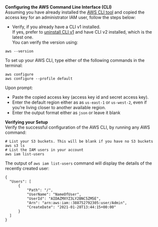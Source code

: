 **Configuring the AWS Command Line Interface (CLI)**  
Assuming you have already installed the [AWS CLI tool](https://docs.aws.amazon.com/cli/latest/userguide/install-cliv2.html) and copied the access key for an administrator IAM user, follow the steps below:

* Verify, if you already have a CLI v1 installed.  
If yes, prefer to [uninstall CLI v1](https://docs.aws.amazon.com/cli/latest/userguide/install-cliv1.html) and have CLI v2 installed, which is the latest one.  
You can verify the version using:
```
aws --version
```
To set up your AWS CLI, type either of the following commands in the terminal: 
```shell
aws configure
aws configure --profile default
```
Upon prompt: 
* Paste the copied access key (access key id and secret access key). 
* Enter the default region either as as `us-east-1` or `us-west-2`, even if you’re living closer to another available region. 
* Enter the output format either as `json` or leave it blank  
 
**Verifying your Setup**  
Verify the successful configuration of the AWS CLI, by running any AWS command:
```shell
# List your S3 buckets. This will be blank if you have no S3 buckets
aws s3 ls
# List the IAM users in your account
aws iam list-users
```
The output of `aws iam list-users` command will display the details of the recently created user:
```shell output
{
  "Users": [
      {
          "Path": "/",
          "UserName": "NameOfUser",
          "UserId": "AIDAZMXYZ3LY2BNC5ZM5E",
          "Arn": "arn:aws:iam::388752792305:user/Admin",
          "CreateDate": "2021-01-28T13:44:15+00:00"
      }
  ]
}
```

